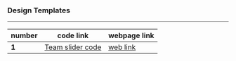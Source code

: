 ### Design Templates
----
| number | code link |webpage link|
| ------ | ------------------------------------------------------------------------------------------------------------------ |---------|
| **1**  | [Team slider code](https://github.com/ddatunashvili/Design_Templates/tree/master/Team-slider "team slider") |[web link](https://ddatunashvili.github.io/Design_Templates/Team-slider/index.html)|
